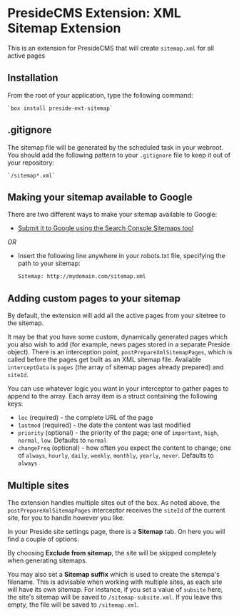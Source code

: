 # PresideCMS Extension: XML Sitemap Extension

This is an extension for PresideCMS that will create `sitemap.xml` for all active pages

## Installation

From the root of your application, type the following command:

	`box install preside-ext-sitemap`

## .gitignore

The sitemap file will be generated by the scheduled task in your webroot. You should add the following pattern to your `.gitignore` file to keep it out of your repository:

	`/sitemap*.xml`

## Making your sitemap available to Google

There are two different ways to make your sitemap available to Google:

* [Submit it to Google using the Search Console Sitemaps tool](https://www.google.com/webmasters/tools/sitemap-list)

*OR*

* Insert the following line anywhere in your robots.txt file, specifying the path to your sitemap:

	`Sitemap: http://mydomain.com/sitemap.xml`

## Adding custom pages to your sitemap

By default, the extension will add all the active pages from your sitetree to the sitemap.

It may be that you have some custom, dynamically generated pages which you also wish to add (for example, news pages stored in a separate Preside object). There is an interception point, `postPrepareXmlSitemapPages`, which is called before the pages get built as an XML sitemap file. Available `interceptData` is `pages` (the array of sitemap pages already prepared) and `siteId`.

You can use whatever logic you want in your interceptor to gather pages to append to the array. Each array item is a struct containing the following keys:

* `loc` (required) - the complete URL of the page
* `lastmod` (required) - the date the content was last modified
* `priority` (optional) - the priority of the page; one of `important`, `high`, `normal`, `low`. Defaults to `normal`
* `changeFreq` (optional) - how often you expect the content to change; one of `always`, `hourly`, `daily`, `weekly`, `monthly`, `yearly`, `never`. Defaults to `always`

## Multiple sites

The extension handles multiple sites out of the box. As noted above, the `postPrepareXmlSitemapPages` interceptor receives the `siteId` of the current site, for you to handle however you like.

In your Preside site settings page, there is a **Sitemap** tab. On here you will find a couple of options.

By choosing **Exclude from sitemap**, the site will be skipped completely when generating sitemaps.

You may also set a **Sitemap suffix** which is used to create the sitempa's filename. This is advisable when working with multiple sites, as each site will have its own sitemap. For instance, if you set a value of `subsite` here, the site's sitemap will be saved to `/sitemap-subsite.xml`. If you leave this empty, the file will be saved to `/sitemap.xml`.